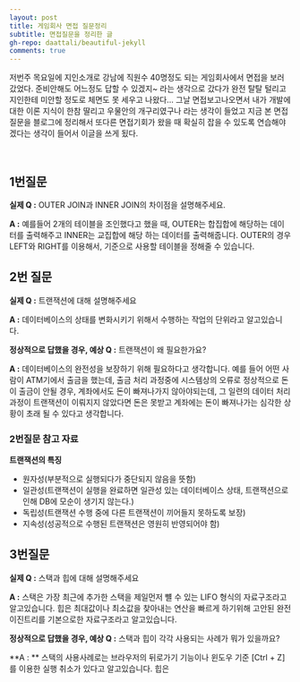```yaml
---
layout: post
title: 게임회사 면접 질문정리
subtitle: 면접질문을 정리한 글
gh-repo: daattali/beautiful-jekyll
comments: true
---
```


저번주 목요일에 지인소개로 강남에 직원수 40명정도 되는 게임회사에서 면접을 보러 갔었다. 준비안해도 어느정도 답할 수 있겠지~ 라는 생각으로 갔다가 완전 탈탈 털리고 지인한테 미안할 정도로 체면도 못 세우고 나왔다... 그날 면접보고나오면서 내가 개발에 대한 이론 지식이 한참 딸리고 우물안의 개구리였구나 라는 생각이 들었고 지금 본 면접질문을 블로그에 정리해서 또다른 면접기회가 왔을 때 확실히 잡을 수 있도록 연습해야겠다는 생각이 들어서 이글을 쓰게 됬다.

<br>

## 1번질문

**실제 Q :** OUTER JOIN과 INNER JOIN의 차이점을 설명해주세요. 

**A :** 예를들어 2개의 테이블을 조인했다고 했을 때, OUTER는 합집합에 해당하는 데이터를 출력해주고 INNER는 교집합에 해당 하는 데이터를 출력해줍니다. OUTER의 경우 LEFT와 RIGHT를 이용해서, 기준으로 사용할 테이블을 정해줄 수 있습니다.

## 2번 질문

**실제 Q :** 트랜잭션에 대해 설명해주세요

**A :**  데이터베이스의 상태를 변화시키기 위해서 수행하는 작업의 단위라고 알고있습니다.



**정상적으로 답했을 경우, 예상 Q :** 트랜잭션이 왜 필요한가요?

**A :**  데이터베이스의 완전성을 보장하기 위해 필요하다고 생각합니다. 예를 들어 어떤 사람이 ATM기에서 출금을 했는데, 출금 처리 과정중에 시스템상의 오류로 정상적으로 돈이 출금이 안될 경우,  계좌에서도 돈이 빠져나가지 않아야되는데, 그 일련의 데이터 처리 과정이 트랜잭션이 이뤄지지 않았다면 돈은 못받고 계좌에는 돈이 빠져나가는 심각한 상황이 초래 될 수 있다고 생각합니다. 

### 2번질문 참고 자료

**트랜잭션의 특징** 

- 원자성(부분적으로 실행되다가 중단되지 않음을 뜻함)
- 일관성(트랜잭션이 실행을 완료하면 일관성 있는 데이터베이스 상태, 트랜잭션으로 인해 DB에 모순이 생기지 않는다.)
- 독립성(트랜잭션 수행 중에 다른 트랜잭션이 끼어들지 못하도록 보장)
- 지속성(성공적으로 수행된 트랜잭션은 영원히 반영되어야 함)

## 3번질문

**실제 Q :** 스택과 힙에 대해 설명해주세요

**A :** 스택은 가장 최근에 추가한 스택을 제일먼저 뺼 수 있는 LIFO 형식의 자료구조라고 알고있습니다. 힙은 최대값이나 최소값을 찾아내는 연산을 빠르게 하기위해 고안된 완전이진트리를  기본으로한 자료구조라고 알고있습니다.

**정상적으로 답했을 경우, 예상 Q :**  스택과 힙이 각각 사용되는 사례가 뭐가 있을까요?

**A : ** 스택의 사용사례로는 브라우저의 뒤로가기 기능이나 윈도우 기준 [Ctrl + Z]를 이용한 실행 취소가 있다고 알고있습니다. 힙은